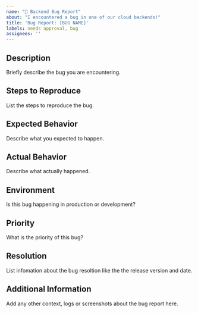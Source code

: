 ```yaml
---
name: "🐞 Backend Bug Report"
about: "I encountered a bug in one of our cloud backends!"
title: 'Bug Report: [BUG NAME]'
labels: needs approval, bug
assignees: ''
---
```


## Description

Briefly describe the bug you are encountering.

## Steps to Reproduce

List the steps to reproduce the bug.

## Expected Behavior

Describe what you expected to happen.

## Actual Behavior

Describe what actually happened.

## Environment

Is this bug happening in production or development?

## Priority

What is the priority of this bug?

## Resolution

List infomation about the bug resoltion like the the release version and date.

## Additional Information

Add any other context, logs or screenshots about the bug report here.
